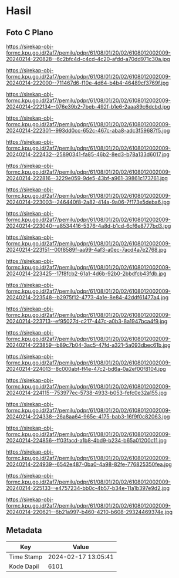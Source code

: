 # Hasil

## Foto C Plano

https://sirekap-obj-formc.kpu.go.id/2af7/pemilu/pdpr/61/08/01/20/02/6108012002009-20240214-220828--6c2bfc4d-c4cd-4c20-afdd-a70dd971c30a.jpg

https://sirekap-obj-formc.kpu.go.id/2af7/pemilu/pdpr/61/08/01/20/02/6108012002009-20240214-222000--711467d6-f10e-4d64-b4b4-46489cf3769f.jpg

https://sirekap-obj-formc.kpu.go.id/2af7/pemilu/pdpr/61/08/01/20/02/6108012002009-20240214-222134--076e39b2-7beb-492f-b1e6-2aaa89c6dcbd.jpg

https://sirekap-obj-formc.kpu.go.id/2af7/pemilu/pdpr/61/08/01/20/02/6108012002009-20240214-222301--993dd0cc-652c-467c-aba8-adc3f59687f5.jpg

https://sirekap-obj-formc.kpu.go.id/2af7/pemilu/pdpr/61/08/01/20/02/6108012002009-20240214-222432--25890341-fa85-46b2-8ed3-b78a133d6017.jpg

https://sirekap-obj-formc.kpu.go.id/2af7/pemilu/pdpr/61/08/01/20/02/6108012002009-20240214-222816--3229e059-9de5-43bf-a961-39861c173761.jpg

https://sirekap-obj-formc.kpu.go.id/2af7/pemilu/pdpr/61/08/01/20/02/6108012002009-20240214-223003--246440f8-2a82-414a-9a06-7f173e5deba6.jpg

https://sirekap-obj-formc.kpu.go.id/2af7/pemilu/pdpr/61/08/01/20/02/6108012002009-20240214-223040--a8534416-5376-4a8d-b1cd-6cf6e8777bd3.jpg

https://sirekap-obj-formc.kpu.go.id/2af7/pemilu/pdpr/61/08/01/20/02/6108012002009-20240214-223151--00f8589f-aa99-4af3-a0ec-7acd4a7e2768.jpg

https://sirekap-obj-formc.kpu.go.id/2af7/pemilu/pdpr/61/08/01/20/02/6108012002009-20240214-223425--17f8fcb2-61a1-4d6b-92b0-2bbdfcb43fdb.jpg

https://sirekap-obj-formc.kpu.go.id/2af7/pemilu/pdpr/61/08/01/20/02/6108012002009-20240214-223548--b2975f12-4773-4a1e-8e84-42ddf61477a4.jpg

https://sirekap-obj-formc.kpu.go.id/2af7/pemilu/pdpr/61/08/01/20/02/6108012002009-20240214-223713--ef95027d-c217-447c-a0b3-8a1947bca4f9.jpg

https://sirekap-obj-formc.kpu.go.id/2af7/pemilu/pdpr/61/08/01/20/02/6108012002009-20240214-223859--b89c7b04-3ac5-47fd-a321-5a093dbec61b.jpg

https://sirekap-obj-formc.kpu.go.id/2af7/pemilu/pdpr/61/08/01/20/02/6108012002009-20240214-224013--8c000abf-ff4e-47c2-bd6a-0a2ef00f8104.jpg

https://sirekap-obj-formc.kpu.go.id/2af7/pemilu/pdpr/61/08/01/20/02/6108012002009-20240214-224115--753977ec-5738-4933-b053-fefc0e32a155.jpg

https://sirekap-obj-formc.kpu.go.id/2af7/pemilu/pdpr/61/08/01/20/02/6108012002009-20240214-224338--26a8aa64-965e-4175-bab3-16f9f0c82063.jpg

https://sirekap-obj-formc.kpu.go.id/2af7/pemilu/pdpr/61/08/01/20/02/6108012002009-20240214-224856--ff03facd-a1b8-4bd9-b234-b65a01200c11.jpg

https://sirekap-obj-formc.kpu.go.id/2af7/pemilu/pdpr/61/08/01/20/02/6108012002009-20240214-224939--6542e487-0ba0-4a98-82fe-776825350fea.jpg

https://sirekap-obj-formc.kpu.go.id/2af7/pemilu/pdpr/61/08/01/20/02/6108012002009-20240214-225133--e4757234-bb0c-4b57-b34e-11a1b397e9d2.jpg

https://sirekap-obj-formc.kpu.go.id/2af7/pemilu/pdpr/61/08/01/20/02/6108012002009-20240214-220621--6b21a997-b460-4210-b608-29324469374e.jpg


## Metadata

| Key        | Value               |
| ---------- | ------------------- |
| Time Stamp | 2024-02-17 13:05:41 |
| Kode Dapil | 6101                |



